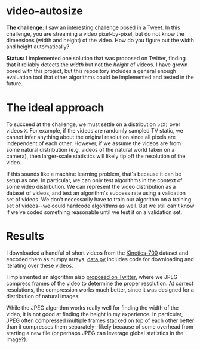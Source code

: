 # video-autosize

**The challenge:** I saw an [interesting challenge](https://twitter.com/matthen2/status/1483160741222006788?s=20) posed in a Tweet. In this challenge, you are streaming a video pixel-by-pixel, but do not know the dimensions (width and height) of the video. How do you figure out the width and height automatically?

**Status:** I implemented one solution that was proposed on Twitter, finding that it reliably detects the *width* but not the *height* of videos. I have grown bored with this project, but this repository includes a general enough evaluation tool that other algorithms could be implemented and tested in the future.

# The ideal approach

To succeed at the challenge, we must settle on a distribution `p(X)` over videos `X`. For example, if the videos are randomly sampled TV static, we cannot infer anything about the original resolution since all pixels are independent of each other. However, if we assume the videos are from some natural distribution (e.g. videos of the natural world taken on a camera), then larger-scale statistics will likely tip off the resolution of the video.

If this sounds like a machine learning problem, that's because it can be setup as one. In particular, we can only test algorithms in the context of some video distribution. We can represent the video distribution as a dataset of videos, and test an algorithm's success rate using a validation set of videos. We don't necessarily have to train our algorithm on a training set of videos--we could hardcode algorithms as well. But we still can't know if we've coded something reasonable until we test it on a validation set.

# Results

I downloaded a handful of short videos from the [Kinetics-700](https://deepmind.com/research/open-source/kinetics) dataset and encoded them as numpy arrays. [data.py](video_autosize/data.py) includes code for downloading and iterating over these videos.

I implemented an algorithm also [proposed on Twitter](https://twitter.com/adad8m/status/1483281970545434626), where we JPEG compress frames of the video to determine the proper resolution. At correct resolutions, the compression works much better, since it was designed for a distribution of natural images.

While the JPEG algorithm works really well for finding the width of the video, it is not good at finding the height in my experience. In particular, JPEG often compressed multiple frames stacked on top of each other better than it compresses them separately--likely because of some overhead from starting a new file (or perhaps JPEG can leverage global statistics in the image?).
